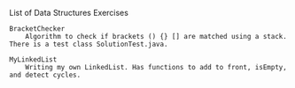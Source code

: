 	
List of Data Structures Exercises	

	BracketChecker
		Algorithm to check if brackets () {} [] are matched using a stack. There is a test class SolutionTest.java.
	
	MyLinkedList
		Writing my own LinkedList. Has functions to add to front, isEmpty, and detect cycles.
	
	
	